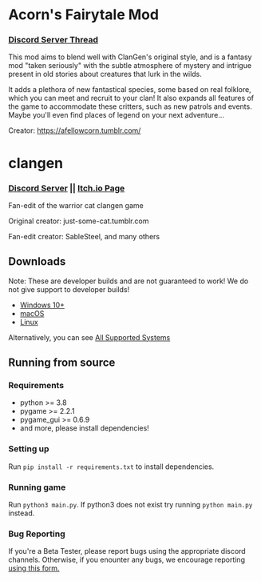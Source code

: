 # Acorn's Fairytale Mod

### [Discord Server Thread](https://discord.com/channels/1003759225522110524/1098170400057339984)

This mod aims to blend well with ClanGen's original style, and is a fantasy mod "taken seriously" with the subtle atmosphere of mystery and intrigue present in old stories about creatures that lurk in the wilds.

It adds a plethora of new fantastical species, some based on real folklore, which you can meet and recruit to your clan!
It also expands all features of the game to accommodate these critters, such as new patrols and events. Maybe you'll even find places of legend on your next adventure...

Creator: https://afellowcorn.tumblr.com/

# clangen

### [Discord Server](https://discord.gg/rnFQqyPZ7K) || [Itch.io Page](https://sablesteel.itch.io/clan-gen-fan-edit)

Fan-edit of the warrior cat clangen game

Original creator: just-some-cat.tumblr.com

Fan-edit creator: SableSteel, and many others

## Downloads
Note: These are developer builds and are not guaranteed to work!
We do not give support to developer builds!
- [Windows 10+](https://nightly.link/ClanGenOfficial/clangen/workflows/build/development/Clangen_Win64_Windows10%2B.zip)
- [macOS](https://nightly.link/ClanGenOfficial/clangen/workflows/build/development/Clangen_macOS64.dmg.zip)
- [Linux](https://nightly.link/ClanGenOfficial/clangen/workflows/build/development/Clangen_Linux64_glibc2.35%2B.tar.xz.zip)

Alternatively, you can see [All Supported Systems](https://nightly.link/ClanGenOfficial/clangen/workflows/build/development)

## Running from source
### Requirements
- python >= 3.8
- pygame >= 2.2.1
- pygame_gui >= 0.6.9
- and more, please install dependencies!

### Setting up
Run `pip install -r requirements.txt` to install dependencies. 

### Running game
Run `python3 main.py`. If python3 does not exist try running `python main.py` instead.

### Bug Reporting
If you're a Beta Tester, please report bugs using the appropriate discord channels. Otherwise, if you enounter any bugs, we encourage reporting [using this form.](https://docs.google.com/forms/d/e/1FAIpQLSfl-H-HjSTfZ51DCtIHj8uGKtWF-3uysSaP8R6KMTLp7nzmMw/viewform)
